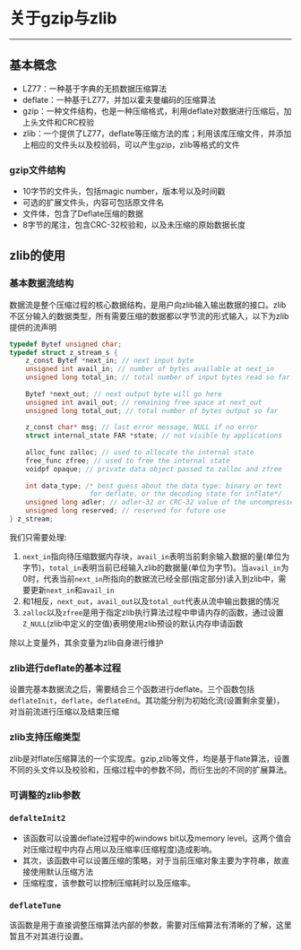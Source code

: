 # 关于gzip与zlib

---

## 基本概念

* LZ77：一种基于字典的无损数据压缩算法
* deflate：一种基于LZ77，并加以霍夫曼编码的压缩算法
* gzip：一种文件结构，也是一种压缩格式，利用deflate对数据进行压缩后，加上头文件和CRC校验
* zlib：一个提供了LZ77，deflate等压缩方法的库；利用该库压缩文件，并添加上相应的文件头以及校验码，可以产生gzip，zlib等格式的文件

### gzip文件结构

* 10字节的文件头，包括magic number，版本号以及时间戳
* 可选的扩展文件头，内容可包括原文件名
* 文件体，包含了Deflate压缩的数据
* 8字节的尾注，包含CRC-32校验和，以及未压缩的原始数据长度

## zlib的使用

### 基本数据流结构

数据流是整个压缩过程的核心数据结构，是用户向zlib输入输出数据的接口。zlib不区分输入的数据类型，所有需要压缩的数据都以字节流的形式输入，以下为zlib提供的流声明

```c
typedef Bytef unsigned char;
typedef struct z_stream_s {
    z_const Bytef *next_in; // next input byte
    unsigned int avail_in; // number of bytes available at next_in
    unsigned long total_in; // total number of input bytes read so far
    
    Bytef *next_out; // next output byte will go here
    unsigned int avail_out; // remaining free space at next_out
    unsigned long total_out; // total number of bytes output so far
    
    z_const char* msg; // last error message, NULL if no error
    struct internal_state FAR *state; // not visible by applications
    
    alloc_func zalloc; // used to allocate the internal state
    free_func zfree; // used to free the internal state
    voidpf opaque; // private data object passed to zalloc and zfree
    
    int data_type; /* best guess about the data type: binary or text
    				for deflate, or the decoding state for inflate*/
    unsigned long adler; // adler-32 or CRC-32 value of the uncompressed data
    unsigned long reserved; // reserved for future use
} z_stream;
```

我们只需要处理:

1. `next_in`指向待压缩数据内存块，`avail_in`表明当前剩余输入数据的量(单位为字节)，`total_in`表明当前已经输入zlib的数据量(单位为字节)。当`avail_in`为0时，代表当前`next_in`所指向的数据流已经全部(指定部分)读入到zlib中，需要更新`next_in`和`avail_in`
2. 和1相反，`next_out`，`avail_out`以及`total_out`代表从流中输出数据的情况
3. `zalloc`以及`zfree`是用于指定zlib执行算法过程中申请内存的函数，通过设置`Z_NULL`(zlib中定义的空值)表明使用zlib预设的默认内存申请函数

除以上变量外，其余变量为zlib自身进行维护

### zlib进行deflate的基本过程

设置完基本数据流之后，需要结合三个函数进行deflate。三个函数包括`deflateInit`，`deflate`，`deflateEnd`。其功能分别为初始化流(设置剩余变量)，对当前流进行压缩以及结束压缩

### zlib支持压缩类型

zlib是对flate压缩算法的一个实现库。gzip,zlib等文件，均是基于flate算法，设置不同的头文件以及校验和，压缩过程中的参数不同，而衍生出的不同的扩展算法。

### 可调整的zlib参数

### `defalteInit2`

* 该函数可以设置deflate过程中的windows bit以及memory level。这两个值会对压缩过程中内存占用以及压缩率(压缩程度)造成影响。
* 其次，该函数中可以设置压缩的策略，对于当前压缩对象主要为字符串，故直接使用默认压缩方法
* 压缩程度，该参数可以控制压缩耗时以及压缩率。

### `deflateTune`

该函数是用于直接调整压缩算法内部的参数，需要对压缩算法有清晰的了解，这里暂且不对其进行设置。